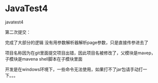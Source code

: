 # JavaTest4
javatest4

第二次提交：

完成了大部分的逻辑
没有用参数解析器解析page参数，只是直接传参进去了

项目名称因为在git里面提交项目出错，因此项目名被修改了，父模块是mavep，子模块是mavena
shell脚本在子模块里面

开发是在windows环境下，一些命令无法使用，如果打不了jar包请手动打一下。。。
